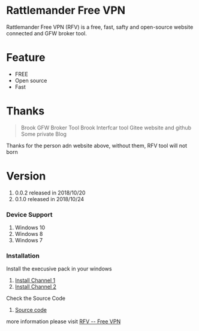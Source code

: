 ﻿# Rattlemander Free VPN


Rattlemander Free VPN (RFV) is a free, fast, safty and open-source website connected and GFW broker tool.
# Feature
  - FREE
  - Open source
  - Fast


# Thanks
> Brook GFW Broker Tool
> Brook Interfcar tool
> Gitee website and github
> Some private Blog

Thanks for the person adn website above, without them, RFV tool will not born

# Version
1. 0.0.2  released in 2018/10/20
2. 0.1.0  released in 2018/10/24

### Device Support
1. Windows 10
2. Windows 8
3. Windows 7

### Installation


Install the execusive pack in your windows 
1. [Install Channel 1](http://223.94.4.146:91/file/download?code=C42973E16F7795C5)
2. [Install Channel 2](https://gitee.com/wyatthuang/Free-VPN/attach_files)

Check the Source Code
1. [Source code](https://gitee.com/wyatthuang/Free-VPN)

more information please visit [RFV -- Free VPN](https://wyatthuang.gitee.io/rfv_page/)
